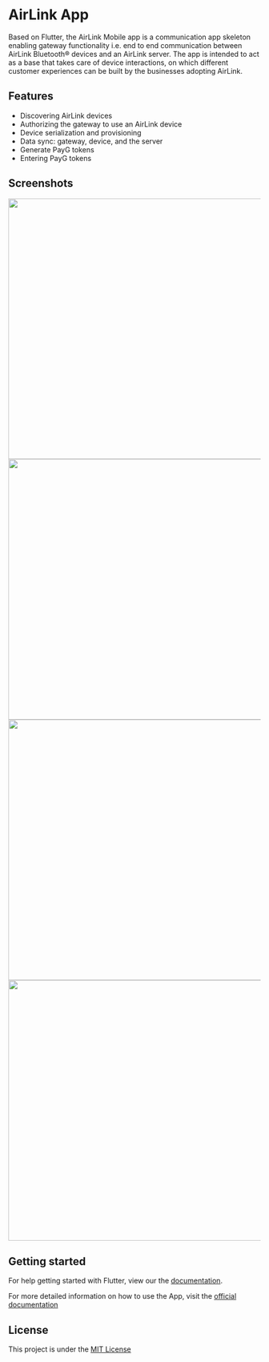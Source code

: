 # AirLink App

Based on Flutter, the AirLink Mobile app is a communication app skeleton enabling gateway functionality i.e. end to end communication between AirLink Bluetooth® devices and an AirLink server. The app is intended to act as a base that takes care of device interactions, on which different customer experiences can be built by the businesses adopting AirLink.

## Features

- Discovering AirLink devices
- Authorizing the gateway to use an AirLink device
- Device serialization and provisioning
- Data sync: gateway, device, and the server
- Generate PayG tokens
- Entering PayG tokens

## Screenshots

<img src="https://github.com/kaykhahima/Airlink-App/blob/main/app/assets/images/screenshots/home%20-%20credentials%20page%20-%20airlink.jpg" height="520px"> <img src="https://github.com/kaykhahima/Airlink-App/blob/main/app/assets/images/screenshots/home%20-%20device%20list%20page.jpg" height="520px"> <img src="https://github.com/kaykhahima/Airlink-App/blob/main/app/assets/images/screenshots/home%20-%20device%20list%20page%20-%20device%20details%20page.jpg" height="520px">  <img src="https://github.com/kaykhahima/Airlink-App/blob/main/app/assets/images/screenshots/home%20-%20payg%20token%20page%20-%20token%20generated.jpg" height="520px">

## Getting started
For help getting started with Flutter, view our the [documentation](https://flutter.dev/).

For more detailed information on how to use the App, visit the [official documentation](https://airlinkdocs.enaccess.org/)

## License

This project is under the [MIT License](https://github.com/kaykhahima/Airlink-App/blob/main/LICENSE "Project License")
